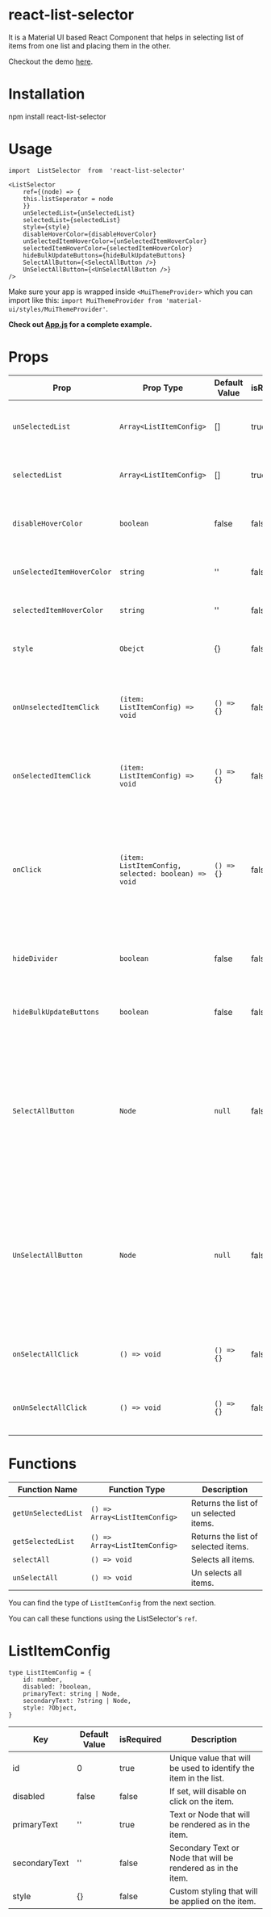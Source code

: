 # react-list-selector

It is a Material UI based React Component that helps in selecting list of items from one list and placing them in the other.

Checkout the demo [here](https://revanth0212.github.io/react-list-selector/).

# Installation

npm install react-list-selector

# Usage

    import  ListSelector  from  'react-list-selector'

    <ListSelector
        ref={(node) => {
        this.listSeperator = node
        }}
        unSelectedList={unSelectedList}
        selectedList={selectedList}
        style={style}
        disableHoverColor={disableHoverColor}
        unSelectedItemHoverColor={unSelectedItemHoverColor}
        selectedItemHoverColor={selectedItemHoverColor}
        hideBulkUpdateButtons={hideBulkUpdateButtons}
        SelectAllButton={<SelectAllButton />}
        UnSelectAllButton={<UnSelectAllButton />}
    />

Make sure your app is wrapped inside `<MuiThemeProvider>` which you can import like this: `import MuiThemeProvider from 'material-ui/styles/MuiThemeProvider'`.

**Check out [App.js](https://github.com/revanth0212/react-list-selector/blob/master/src/App.js) for a complete example.**

# Props

| Prop                       | Prop Type                                           | Default Value | isRequired | Description                                                                                                                    |
| -------------------------- | --------------------------------------------------- | ------------- | ---------- | ------------------------------------------------------------------------------------------------------------------------------ |
| `unSelectedList`           | `Array<ListItemConfig>`                             | []            | true       | List of items that will be shown in the un selected list.                                                                      |
| `selectedList`             | `Array<ListItemConfig>`                             | []            | true       | List of items that will be shown in the selected list.                                                                         |
| `disableHoverColor`        | `boolean`                                           | false         | false      | If set, will remove hover color from both the list items.                                                                      |
| `unSelectedItemHoverColor` | `string`                                            | ''            | false      | Hover color for un selected list items.                                                                                        |
| `selectedItemHoverColor`   | `string`                                            | ''            | false      | Hover color for selected list items.                                                                                           |
| `style`                    | `Obejct`                                            | {}            | false      | Style for each of the list containers.                                                                                         |
| `onUnselectedItemClick`    | `(item: ListItemConfig) => void`                    | `() => {}`    | false      | Will be called when an un selected item has been clicked.                                                                      |
| `onSelectedItemClick`      | `(item: ListItemConfig) => void`                    | `() => {}`    | false      | Will be called when a selected item has been clicked.                                                                          |
| `onClick`                  | `(item: ListItemConfig, selected: boolean) => void` | `() => {}`    | false      | Will be called when an item has been clicked. Returns the clicked item and also its new state, weather it was selected or not? |
| `hideDivider`                  | `boolean` | false    | false      | If set will hide the divider after each list item. |
| `hideBulkUpdateButtons` | `boolean` | false | false | Will hide Select All and UnSelect All buttons. |
| `SelectAllButton` | `Node` | `null` | false | Select All Button that will be shown instead of the default button. **(Click logic will be injected into the node by the ListSelector component.)** |
| `UnSelectAllButton` | `Node` | `null` | false | Unselect All Button that will be shown instead of the default button. **(Click logic will be injected into the node by the ListSelector component.)** |
| `onSelectAllClick` | `() => void` | `() => {}` | false | Will be called when the Select All button is clicked. |
| `onUnSelectAllClick` | `() => void` | `() => {}` | false | Will be called when the Unselect All button is clicked. |

# Functions

| Function Name       | Function Type                 | Description                            |
| ------------------- | ----------------------------- | -------------------------------------- |
| `getUnSelectedList` | `() => Array<ListItemConfig>` | Returns the list of un selected items. |
| `getSelectedList`   | `() => Array<ListItemConfig>` | Returns the list of selected items.    |
| `selectAll`   | `() => void` | Selects all items.    |
| `unSelectAll`   | `() => void` | Un selects all items.    |

You can find the type of `ListItemConfig` from the next section.

You can call these functions using the ListSelector's `ref`.

# ListItemConfig

    type ListItemConfig = {
        id: number,
        disabled: ?boolean,
        primaryText: string | Node,
        secondaryText: ?string | Node,
        style: ?Object,
    }

| Key           | Default Value | isRequired | Description                                                      |
| ------------- | ------------- | ---------- | ---------------------------------------------------------------- |
| id            | 0             | true       | Unique value that will be used to identify the item in the list. |
| disabled      | false         | false      | If set, will disable on click on the item.                       |
| primaryText   | ''            | true       | Text or Node that will be rendered as in the item.               |
| secondaryText | ''            | false      | Secondary Text or Node that will be rendered as in the item.     |
| style         | {}            | false      | Custom styling that will be applied on the item.                 |
